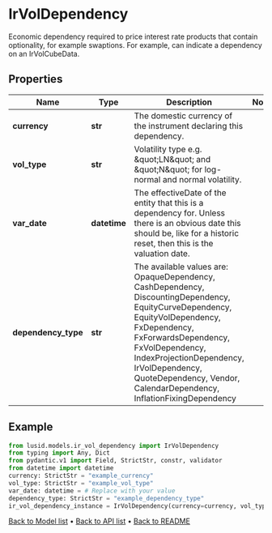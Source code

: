 # IrVolDependency

Economic dependency required to price interest rate products that contain optionality, for example swaptions. For example, can indicate a dependency on an IrVolCubeData.
## Properties
Name | Type | Description | Notes
------------ | ------------- | ------------- | -------------
**currency** | **str** | The domestic currency of the instrument declaring this dependency. | 
**vol_type** | **str** | Volatility type e.g. \&quot;LN\&quot; and \&quot;N\&quot; for log-normal and normal volatility. | 
**var_date** | **datetime** | The effectiveDate of the entity that this is a dependency for. Unless there is an obvious date this should be, like for a historic reset, then this is the valuation date. | 
**dependency_type** | **str** | The available values are: OpaqueDependency, CashDependency, DiscountingDependency, EquityCurveDependency, EquityVolDependency, FxDependency, FxForwardsDependency, FxVolDependency, IndexProjectionDependency, IrVolDependency, QuoteDependency, Vendor, CalendarDependency, InflationFixingDependency | 
## Example

```python
from lusid.models.ir_vol_dependency import IrVolDependency
from typing import Any, Dict
from pydantic.v1 import Field, StrictStr, constr, validator
from datetime import datetime
currency: StrictStr = "example_currency"
vol_type: StrictStr = "example_vol_type"
var_date: datetime = # Replace with your value
dependency_type: StrictStr = "example_dependency_type"
ir_vol_dependency_instance = IrVolDependency(currency=currency, vol_type=vol_type, var_date=var_date, dependency_type=dependency_type)

```

[Back to Model list](../README.md#documentation-for-models) &#8226; [Back to API list](../README.md#documentation-for-api-endpoints) &#8226; [Back to README](../README.md)

